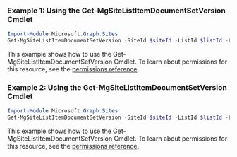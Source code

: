 ### Example 1: Using the Get-MgSiteListItemDocumentSetVersion Cmdlet
```powershell
Import-Module Microsoft.Graph.Sites
Get-MgSiteListItemDocumentSetVersion -SiteId $siteId -ListId $listId -ListItemId $listItemId -DocumentSetVersionId $documentSetVersionId
```
This example shows how to use the Get-MgSiteListItemDocumentSetVersion Cmdlet.
To learn about permissions for this resource, see the [permissions reference](/graph/permissions-reference).
### Example 2: Using the Get-MgSiteListItemDocumentSetVersion Cmdlet
```powershell
Import-Module Microsoft.Graph.Sites
Get-MgSiteListItemDocumentSetVersion -SiteId $siteId -ListId $listId -ListItemId $listItemId
```
This example shows how to use the Get-MgSiteListItemDocumentSetVersion Cmdlet.
To learn about permissions for this resource, see the [permissions reference](/graph/permissions-reference).
